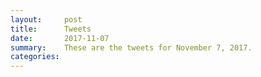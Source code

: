```yaml
---
layout:     post
title:      Tweets
date:       2017-11-07
summary:    These are the tweets for November 7, 2017.
categories:
---
```


